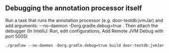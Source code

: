 ## Debugging the annotation processor itself

Run a task that runs the annotation processor (e.g. door-testdb:jvmJar) and add arguments:
--no-daemon -Dorg.gradle.debug=true . Then attach the debugger (In IntelliJ: Run, edit configurations,
Add Remote JVM Debug with port 5005)

```
./gradlew --no-daemon -Dorg.gradle.debug=true build door-testdb:jvmJar
```
